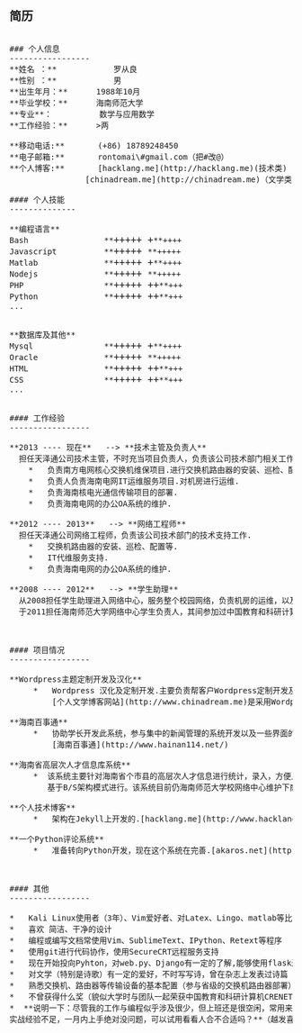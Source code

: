## 简历 
<pre>

### 个人信息
-----------------
**姓名 ：** 			罗从良
**性别 ：**			男
**出生年月：**      1988年10月
**毕业学校：**      海南师范大学
**专业**：          数学与应用数学
**工作经验：**      >两
	
**移动电话:**       (+86) 18789248450
**电子邮箱:**       rontomai\#gmail.com（把#改@）
**个人博客:**       [hacklang.me](http://hacklang.me)(技术类) 
                [chinadream.me](http://chinadream.me)（文学类）

#### 个人技能
--------------

**编程语言**
Bash				**<big>+++++ +</big>**++++ 
Javascript			**<big>+++++ </big>**+++++ 
Matlab				**<big>+++++ +</big>**++++
Nodejs				**<big>+++++ </big>**+++++
PHP					**<big>+++++ ++</big>**+++ 
Python				**<big>+++++ ++</big>**+++
...


**数据库及其他**
Mysql				**<big>+++++ +</big>**++++ 
Oracle				**<big>+++++ </big>**+++++ 
HTML				**<big>+++++ ++</big>**+++
CSS					**<big>+++++ ++</big>**+++
...


#### 工作经验
-----------------

**2013 ---- 现在**   --> **技术主管及负责人**     
  担任天泽通公司技术主管，不时充当项目负责人，负责该公司技术部门相关工作.
    *   负责南方电网核心交换机维保项目.进行交换机路由器的安装、巡检、配置等.
    *   负责人负责海南电网IT运维服务项目.对机房进行运维.
    *   负责海南核电光通信传输项目的部署.
    *   负责海南电网的办公OA系统的维护.

**2012 ---- 2013**   --> **网络工程师**     
  担任天泽通公司网络工程师，负责该公司技术部门的技术支持工作.
    *   交换机路由器的安装、巡检、配置等.
    *   IT代维服务支持.
    *   负责海南电网的办公OA系统的维护.

**2008 ---- 2012**   --> **学生助理**     
  从2008担任学生助理进入网络中心，服务整个校园网络，负责机房的运维，以及学校网站的维护等.
  于2011担任海南师范大学网络中心学生负责人，其间参加过中国教育和科研计算机CRENET研讨会.



#### 项目情况
-----------------

**Wordpress主题定制开发及汉化**
     *   Wordpress 汉化及定制开发.主要负责帮客户Wordpress定制开发及汉化,同时兼做网站.一般采用php进行.
         [个人文学博客网站](http://www.chinadream.me)是采用Wordpress的.

**海南百事通**
     *   协助学长开发此系统，参与集中的新闻管理的系统开发以及一些界面的开发工作，采用PHP进行.
         [海南百事通](http://www.hainan114.net/)

**海南省高层次人才信息库系统**
     *  该系统主要针对海南省个市县的高层次人才信息进行统计，录入，方便人员查询。采用PHP编写的。
        基于B/S架构模式进行。该系统目前仍海南师范大学校网络中心维护下商用。

**个人技术博客**
     *   架构在Jekyll上开发的.[hacklang.me](http://www.hacklang.me)

**一个Python评论系统**
     *   准备转向Python开发，现在这个系统在完善.[akaros.net](http://www.akaros.net)           



#### 其他
-----------------

*   Kali Linux使用者（3年）、Vim爱好者、对Latex、Lingo、matlab等比较喜欢，准备着Latex编书
*   喜欢 简洁、干净的设计
*   编程或编写文档常使用Vim、SublimeText、IPython、Retext等程序
*   使用git进行代码协作，使用SecureCRT远程服务支持
*   现在开始投向Pyhton，对web.py、Django有一定的了解,能够使用flask进行基本的网站开发.
*   对文学（特别是诗歌）有一定的爱好，不时写写诗，曾在杂志上发表过诗篇
*   熟悉交换机、路由器等传输设备的基本配置（参与省级的交换机路由器部署），服务过机房IT运维
*   不曾获得什么奖（貌似大学时与团队一起荣获中国教育和科研计算机CRENET管理委员会“突出贡献奖”）
*  **说明一下：尽管我的工作与编程似乎涉及很少，但上班还是很空闲，常用来学习编程，可能
实战经验不足，一月内上手绝对没问题，可以试用看看人合不合适吗？**（越发喜欢编程了）
